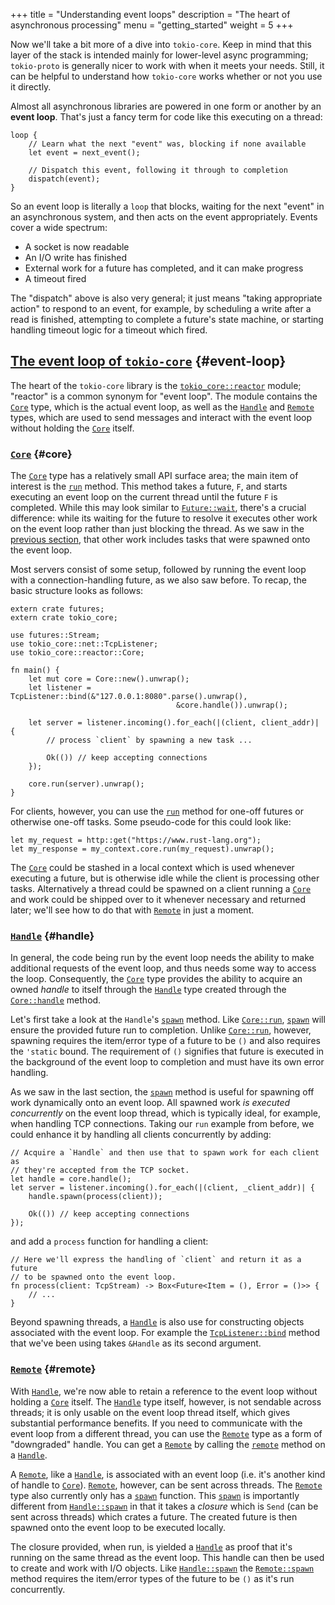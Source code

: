 +++
title = "Understanding event loops"
description = "The heart of asynchronous processing"
menu = "getting_started"
weight = 5
+++

Now we'll take a bit more of a dive into `tokio-core`. Keep in mind that this
layer of the stack is intended mainly for lower-level async programming;
`tokio-proto` is generally nicer to work with when it meets your needs. Still,
it can be helpful to understand how `tokio-core` works whether or not you use it
directly.

Almost all asynchronous libraries are powered in one form or another by an
**event loop**. That's just a fancy term for code like this executing
on a thread:

```rust,ignore
loop {
    // Learn what the next "event" was, blocking if none available
    let event = next_event();

    // Dispatch this event, following it through to completion
    dispatch(event);
}
```

So an event loop is literally a `loop` that blocks, waiting for the next "event"
in an asynchronous system, and then acts on the event appropriately. Events
cover a wide spectrum:

* A socket is now readable
* An I/O write has finished
* External work for a future has completed, and it can make progress
* A timeout fired

The "dispatch" above is also very general; it just means "taking appropriate
action" to respond to an event, for example, by scheduling a write after a read
is finished, attempting to complete a future's state machine, or starting
handling timeout logic for a timeout which fired.

## [The event loop of `tokio-core`](#event-loop) {#event-loop}

The heart of the `tokio-core` library is the [`tokio_core::reactor`] module;
"reactor" is a common synonym for "event loop". The module contains the [`Core`]
type, which is the actual event loop, as well as the [`Handle`] and [`Remote`]
types, which are used to send messages and interact with the event loop without
holding the [`Core`] itself.

### [`Core`](#core) {#core}

The [`Core`] type has a relatively small API surface area; the main item of
interest is the [`run`][`Core::run`] method. This method takes a future, `F`,
and starts executing an event loop on the current thread until the future `F` is
completed. While this may look similar to [`Future::wait`], there's a crucial
difference: while its waiting for the future to resolve it executes other work
on the event loop rather than just blocking the thread. As we saw in the
[previous section](../streams-and-sinks), that other work includes tasks that
were spawned onto the event loop.

Most servers consist of some setup, followed by running the event loop with a
connection-handling future, as we also saw before. To recap, the basic structure
looks as follows:

```rust,no_run
extern crate futures;
extern crate tokio_core;

use futures::Stream;
use tokio_core::net::TcpListener;
use tokio_core::reactor::Core;

fn main() {
    let mut core = Core::new().unwrap();
    let listener = TcpListener::bind(&"127.0.0.1:8080".parse().unwrap(),
                                     &core.handle()).unwrap();

    let server = listener.incoming().for_each(|(client, client_addr)| {
        // process `client` by spawning a new task ...

        Ok(()) // keep accepting connections
    });

    core.run(server).unwrap();
}
```

For clients, however, you can use the [`run`][`Core::run`] method for one-off
futures or otherwise one-off tasks. Some pseudo-code for this could look like:

```rust,ignore
let my_request = http::get("https://www.rust-lang.org");
let my_response = my_context.core.run(my_request).unwrap();
```

The [`Core`] could be stashed in a local context which is used whenever
executing a future, but is otherwise idle while the client is processing other
tasks. Alternatively a thread could be spawned on a client running a [`Core`]
and work could be shipped over to it whenever necessary and returned later;
we'll see how to do that with [`Remote`] in just a moment.

### [`Handle`](#handle) {#handle}

In general, the code being run by the event loop needs the ability to make
additional requests of the event loop, and thus needs some way to access the
loop. Consequently, the [`Core`] type provides the ability to acquire an owned
*handle* to itself through the [`Handle`] type created through the
[`Core::handle`] method.

Let's first take a look at the `Handle`'s [`spawn`][`Handle::spawn`] method. Like
[`Core::run`], [`spawn`][`Handle::spawn`] will ensure the provided future run to
completion. Unlike [`Core::run`], however, spawning requires the item/error type
of a future to be `()` and also requires the `'static` bound. The requirement of
`()` signifies that future is executed in the background of the event loop to
completion and must have its own error handling.

As we saw in the last section, the [`spawn`][`Handle::spawn`] method is useful
for spawning off work dynamically onto an event loop. All spawned work *is
executed concurrently* on the event loop thread, which is typically ideal, for
example, when handling TCP connections. Taking our `run` example from before, we
could enhance it by handling all clients concurrently by adding:

```rust,ignore
// Acquire a `Handle` and then use that to spawn work for each client as
// they're accepted from the TCP socket.
let handle = core.handle();
let server = listener.incoming().for_each(|(client, _client_addr)| {
    handle.spawn(process(client));

    Ok(()) // keep accepting connections
});
```

and add a `process` function for handling a client:

```rust,ignore
// Here we'll express the handling of `client` and return it as a future
// to be spawned onto the event loop.
fn process(client: TcpStream) -> Box<Future<Item = (), Error = ()>> {
    // ...
}
```

Beyond spawning threads, a [`Handle`] is also use for constructing objects
associated with the event loop. For example the [`TcpListener::bind`] method
that we've been using takes `&Handle` as its second argument.

### [`Remote`](#remote) {#remote}

With [`Handle`], we're now able to retain a reference to the event loop without
holding a [`Core`] itself. The [`Handle`] type itself, however, is not sendable
across threads; it is only usable on the event loop thread itself, which gives
substantial performance benefits. If you need to communicate with the event loop
from a different thread, you can use the [`Remote`] type as a form of
"downgraded" handle. You can get a [`Remote`] by calling the [`remote`] method
on a [`Handle`].

A [`Remote`], like a [`Handle`], is associated with an event loop (i.e. it's
another kind of handle to [`Core`]). [`Remote`], however, can be sent across
threads. The [`Remote`] type also currently only has a
[`spawn`][`Remote::spawn`] function. This [`spawn`][`Remote::spawn`] is
importantly different from [`Handle::spawn`] in that it takes a *closure* which
is `Send` (can be sent across threads) which crates a future. The created future
is then spawned onto the event loop to be executed locally.

The closure provided, when run, is yielded a [`Handle`] as proof that it's
running on the same thread as the event loop. This handle can then be used to
create and work with I/O objects. Like [`Handle::spawn`] the [`Remote::spawn`]
method requires the item/error types of the future to be `()` as it's run
concurrently.

[IOCP]: https://www.freebsd.org/cgi/man.cgi?query=kqueue&sektion=2
[`Core::handle`]: https://docs.rs/tokio-core/0.1/tokio_core/reactor/struct.Core.html#method.handle
[`Core::run`]: https://docs.rs/tokio-core/0.1/tokio_core/reactor/struct.Core.html#method.run
[`Core`]: https://docs.rs/tokio-core/0.1/tokio_core/reactor/struct.Core.html
[`Event`]: https://docs.rs/mio/0.6/mio/struct.Event.html
[`Future::wait`]: https://docs.rs/futures/0.1/futures/future/trait.Future.html#method.wait
[`remote`]: https://docs.rs/tokio-core/0.1/tokio_core/reactor/struct.Handle.html#method.remote
[`Handle::spawn`]: https://docs.rs/tokio-core/0.1/tokio_core/reactor/struct.Handle.html#method.spawn
[`Handle`]: https://docs.rs/tokio-core/0.1/tokio_core/reactor/struct.Handle.html
[`Poll::poll`]: https://docs.rs/mio/0.6/mio/struct.Poll.html#method.poll
[`Poll`]: https://docs.rs/mio/0.6/mio/struct.Poll.html
[`Remote::spawn`]: https://docs.rs/tokio-core/0.1/tokio_core/reactor/struct.Remote.html#method.spawn
[`Remote`]: https://docs.rs/tokio-core/0.1/tokio_core/reactor/struct.Remote.html
[`TcpListener::bind`]: https://docs.rs/tokio-core/0.1/tokio_core/net/struct.TcpListener.html#method.bind
[`TcpListener`]: https://docs.rs/tokio-core/0.1/tokio_core/net/struct.TcpListener.html
[`TcpStream`]: https://docs.rs/tokio-core/0.1/tokio_core/net/struct.TcpStream.html
[`Token`]: https://docs.rs/mio/0.6/mio/struct.Token.html
[`UdpSocket`]: https://docs.rs/tokio-core/0.1/tokio_core/net/struct.UdpSocket.html
[`epoll`]: http://man7.org/linux/man-pages/man7/epoll.7.html
[`futures`]: https://docs.rs/futures/0.1
[`kqueue`]: https://www.freebsd.org/cgi/man.cgi?query=kqueue&sektion=2
[`mio`]: https://docs.rs/mio/0.6
[`tokio_core::reactor`]: https://docs.rs/tokio-core/0.1/tokio_core/reactor/index.html
[`tokio-core`]: https://docs.rs/tokio-core/0.1
[`tokio_core::net`]: https://docs.rs/tokio-core/0.1/tokio_core/net/
[`std::net`]: https://doc.rust-lang.org/std/net/
[`TcpStream::connect`]: https://docs.rs/tokio-core/0.1/tokio_core/net/struct.TcpStream.html#method.connect
[`TcpListener::incoming`]: https://docs.rs/tokio-core/0.1/tokio_core/net/struct.Incoming.html
[`tokio_core::io`]: https://docs.rs/tokio-core/0.1/tokio_core/io/
[`read_to_end`]: https://docs.rs/tokio-core/0.1/tokio_core/io/fn.read_to_end.html
[`write_all`]: https://docs.rs/tokio-core/0.1/tokio_core/io/fn.write_all.html
[`Io`]: https://docs.rs/tokio-core/0.1/tokio_core/io/trait.Io.html
[`Io::split`]: https://docs.rs/tokio-core/0.1/tokio_core/io/trait.Io.html#method.split
[`Io::framed`]: https://docs.rs/tokio-core/0.1/tokio_core/io/trait.Io.html#method.framed
[`Codec`]: https://docs.rs/tokio-core/0.1/tokio_core/io/trait.Codec.html
[`Framed`]: https://docs.rs/tokio-core/0.1/tokio_core/io/struct.Framed.html
[`Read`]: https://doc.rust-lang.org/std/io/trait.Read.html
[`Write`]: https://doc.rust-lang.org/std/io/trait.Write.html
[`Stream`]: https://docs.rs/futures/0.1/futures/stream/trait.Stream.html
[`Sink`]: https://docs.rs/futures/0.1/futures/sink/trait.Sink.html
[`Stream::split`]: https://docs.rs/futures/0.1/futures/stream/trait.Stream.html#method.split
[`EasyBuf`]: https://docs.rs/tokio-core/0.1.1/tokio_core/io/struct.EasyBuf.html
[`EasyBuf::drain_to`]: https://docs.rs/tokio-core/0.1.1/tokio_core/io/struct.EasyBuf.html#method.drain_to
[`tokio-proto`]: https://github.com/tokio-rs/tokio-proto
[`send_dgram`]: https://docs.rs/tokio-core/0.1.1/tokio_core/net/struct.UdpSocket.html#method.send_dgram
[`recv_dgram`]: https://docs.rs/tokio-core/0.1.1/tokio_core/net/struct.UdpSocket.html#method.recv_dgram
[`UdpSocket::framed`]: https://docs.rs/tokio-core/0.1.1/tokio_core/net/struct.UdpSocket.html#method.framed
[`UdpCodec`]: https://docs.rs/tokio-core/0.1.1/tokio_core/net/trait.UdpCodec.html
